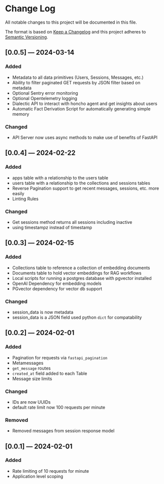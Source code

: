 # Change Log
All notable changes to this project will be documented in this file.
 
The format is based on [Keep a Changelog](http://keepachangelog.com/)
and this project adheres to [Semantic Versioning](http://semver.org/).

## [0.0.5] — 2024-03-14

### Added

* Metadata to all data primitives (Users, Sessions, Messages, etc.)
* Ability to filter paginated GET requests by JSON filter based on metadata
* Optional Sentry error monitoring
* Optional Opentelemetry logging
* Dialectic API to interact with honcho agent and get insights about users
* Automatic Fact Derivation Script for automatically generating simple memory

### Changed

* API Server now uses async methods to make use of benefits of FastAPI


## [0.0.4] — 2024-02-22

### Added

* apps table with a relationship to the users table
* users table with a relationship to the collections and sessions tables
* Reverse Pagination support to get recent messages, sessions, etc. more easily
* Linting Rules

### Changed

* Get sessions method returns all sessions including inactive
* using timestampz instead of timestamp 


## [0.0.3] — 2024-02-15

### Added

* Collections table to reference a collection of embedding documents
* Documents table to hold vector embeddings for RAG workflows
* Local scripts for running a postgres database with pgvector installed
* OpenAI Dependency for embedding models
* PGvector dependency for vector db support

### Changed

* session_data is now metadata
* session_data is a JSON field used python `dict` for compatability


## [0.0.2] — 2024-02-01

### Added

* Pagination for requests via `fastapi_pagination`
* Metamessages
* `get_message` routes
* `created_at` field added to each Table
* Message size limits

### Changed

* IDs are now UUIDs
* default rate limit now 100 requests per minute

### Removed

* Removed messages from session response model


## [0.0.1] — 2024-02-01

### Added

* Rate limiting of 10 requests for minute
* Application level scoping

